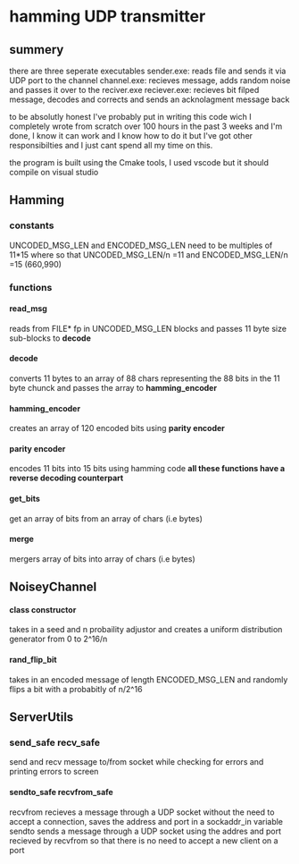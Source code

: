 # hamming UDP transmitter

## summery
there are three seperate executables
sender.exe: reads file and sends it via UDP port to the channel
channel.exe: recieves message, adds random noise and passes it over to the reciver.exe
reciever.exe: recieves bit filped message, decodes and corrects and sends an acknolagment message back

to be absolutly honest I've probably put in writing this code wich I completely wrote from scratch over 100 hours
in the past 3 weeks and I'm done, I know it can work and I know how to do it but I've got other responsibilties and I just cant spend all my time on this.

the program is built using the Cmake tools, I used vscode but it should compile on visual studio

## Hamming
### constants
UNCODED_MSG_LEN and ENCODED_MSG_LEN need to be multiples of 11*15 
where so that UNCODED_MSG_LEN/n =11 and ENCODED_MSG_LEN/n =15 (660,990)
### functions
#### read_msg 
reads from FILE* fp in UNCODED_MSG_LEN blocks and passes 11 byte size sub-blocks to **decode**
#### decode
converts 11 bytes to an array of 88 chars representing the 88 bits in the 11 byte chunck and passes the array to **hamming_encoder**
#### hamming_encoder
creates an array of 120 encoded bits using **parity encoder**
#### parity encoder
encodes 11 bits into 15 bits using hamming code
**all these functions have a reverse decoding counterpart**
#### get_bits
get an array of bits from an array of chars (i.e bytes)
#### merge 
mergers array of bits into array of chars (i.e bytes)

## NoiseyChannel
#### class constructor
takes in a seed and n probaility adjustor and creates a uniform distribution generator from 0 to 2^16/n
#### rand_flip_bit
takes in an encoded message of length ENCODED_MSG_LEN and randomly flips a bit with a probabitly of n/2^16

## ServerUtils
### send_safe recv_safe
send and recv message to/from socket while checking for errors and printing errors to screen
#### sendto_safe recvfrom_safe
recvfrom recieves a message through a UDP socket without the need to accept a connection, saves the address and port in a sockaddr_in variable
sendto sends a message through a UDP socket using the addres and port recieved by recvfrom so that there is no need to accept a new client on a port
